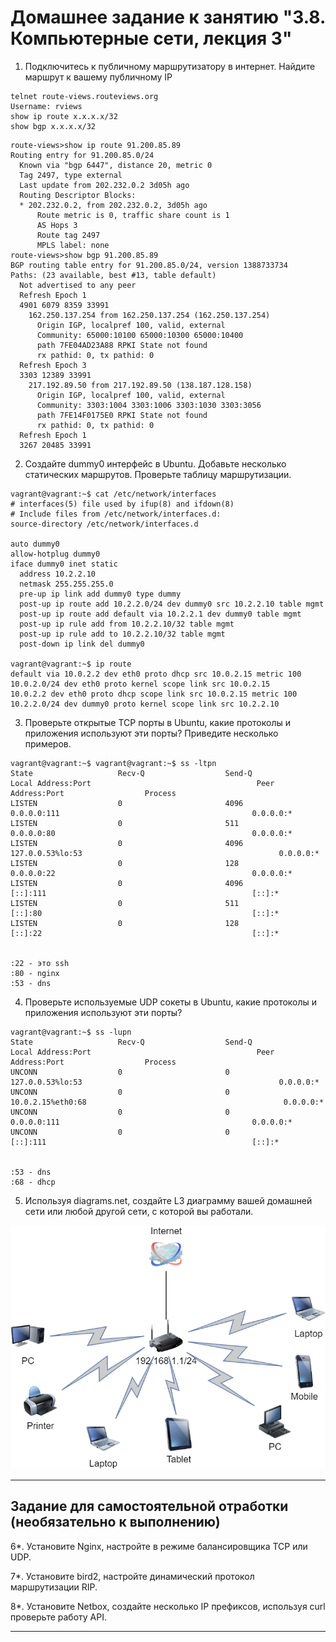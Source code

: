 # Домашнее задание к занятию "3.8. Компьютерные сети, лекция 3"

1. Подключитесь к публичному маршрутизатору в интернет. Найдите маршрут к вашему публичному IP
```
telnet route-views.routeviews.org
Username: rviews
show ip route x.x.x.x/32
show bgp x.x.x.x/32
```

```
route-views>show ip route 91.200.85.89
Routing entry for 91.200.85.0/24
  Known via "bgp 6447", distance 20, metric 0
  Tag 2497, type external
  Last update from 202.232.0.2 3d05h ago
  Routing Descriptor Blocks:
  * 202.232.0.2, from 202.232.0.2, 3d05h ago
      Route metric is 0, traffic share count is 1
      AS Hops 3
      Route tag 2497
      MPLS label: none
route-views>show bgp 91.200.85.89
BGP routing table entry for 91.200.85.0/24, version 1388733734
Paths: (23 available, best #13, table default)
  Not advertised to any peer
  Refresh Epoch 1
  4901 6079 8359 33991
    162.250.137.254 from 162.250.137.254 (162.250.137.254)
      Origin IGP, localpref 100, valid, external
      Community: 65000:10100 65000:10300 65000:10400
      path 7FE04AD23A88 RPKI State not found
      rx pathid: 0, tx pathid: 0
  Refresh Epoch 3
  3303 12389 33991
    217.192.89.50 from 217.192.89.50 (138.187.128.158)
      Origin IGP, localpref 100, valid, external
      Community: 3303:1004 3303:1006 3303:1030 3303:3056
      path 7FE14F0175E0 RPKI State not found
      rx pathid: 0, tx pathid: 0
  Refresh Epoch 1
  3267 20485 33991
```

2. Создайте dummy0 интерфейс в Ubuntu. Добавьте несколько статических маршрутов. Проверьте таблицу маршрутизации.

```
vagrant@vagrant:~$ cat /etc/network/interfaces
# interfaces(5) file used by ifup(8) and ifdown(8)
# Include files from /etc/network/interfaces.d:
source-directory /etc/network/interfaces.d

auto dummy0
allow-hotplug dummy0
iface dummy0 inet static
  address 10.2.2.10
  netmask 255.255.255.0
  pre-up ip link add dummy0 type dummy
  post-up ip route add 10.2.2.0/24 dev dummy0 src 10.2.2.10 table mgmt
  post-up ip route add default via 10.2.2.1 dev dummy0 table mgmt
  post-up ip rule add from 10.2.2.10/32 table mgmt
  post-up ip rule add to 10.2.2.10/32 table mgmt
  post-down ip link del dummy0
  
vagrant@vagrant:~$ ip route
default via 10.0.2.2 dev eth0 proto dhcp src 10.0.2.15 metric 100
10.0.2.0/24 dev eth0 proto kernel scope link src 10.0.2.15
10.0.2.2 dev eth0 proto dhcp scope link src 10.0.2.15 metric 100
10.2.2.0/24 dev dummy0 proto kernel scope link src 10.2.2.10
```

3. Проверьте открытые TCP порты в Ubuntu, какие протоколы и приложения используют эти порты? Приведите несколько примеров.

```
vagrant@vagrant:~$ vagrant@vagrant:~$ ss -ltpn
State                   Recv-Q                  Send-Q                                     Local Address:Port                                     Peer Address:Port                  Process
LISTEN                  0                       4096                                             0.0.0.0:111                                           0.0.0.0:*
LISTEN                  0                       511                                              0.0.0.0:80                                            0.0.0.0:*
LISTEN                  0                       4096                                       127.0.0.53%lo:53                                            0.0.0.0:*
LISTEN                  0                       128                                              0.0.0.0:22                                            0.0.0.0:*
LISTEN                  0                       4096                                                [::]:111                                              [::]:*
LISTEN                  0                       511                                                 [::]:80                                               [::]:*
LISTEN                  0                       128                                                 [::]:22                                               [::]:*


:22 - это ssh
:80 - nginx
:53 - dns
```

4. Проверьте используемые UDP сокеты в Ubuntu, какие протоколы и приложения используют эти порты?

```
vagrant@vagrant:~$ ss -lupn
State                   Recv-Q                  Send-Q                                     Local Address:Port                                     Peer Address:Port                  Process
UNCONN                  0                       0                                          127.0.0.53%lo:53                                            0.0.0.0:*
UNCONN                  0                       0                                         10.0.2.15%eth0:68                                            0.0.0.0:*
UNCONN                  0                       0                                                0.0.0.0:111                                           0.0.0.0:*
UNCONN                  0                       0                                                   [::]:111                                              [::]:*


:53 - dns
:68 - dhcp
```

5. Используя diagrams.net, создайте L3 диаграмму вашей домашней сети или любой другой сети, с которой вы работали. 

![Alt-text](diagram.png)

 ---
## Задание для самостоятельной отработки (необязательно к выполнению)

6*. Установите Nginx, настройте в режиме балансировщика TCP или UDP.

7*. Установите bird2, настройте динамический протокол маршрутизации RIP.

8*. Установите Netbox, создайте несколько IP префиксов, используя curl проверьте работу API.

 ---
